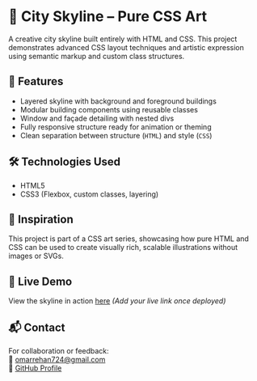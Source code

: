 # 🌆 City Skyline – Pure CSS Art

A creative city skyline built entirely with HTML and CSS. This project demonstrates advanced CSS layout techniques and artistic expression using semantic markup and custom class structures.

## 🎨 Features

- Layered skyline with background and foreground buildings
- Modular building components using reusable classes
- Window and façade detailing with nested divs
- Fully responsive structure ready for animation or theming
- Clean separation between structure (`HTML`) and style (`CSS`)

## 🛠️ Technologies Used

- HTML5
- CSS3 (Flexbox, custom classes, layering)


## 🧠 Inspiration

This project is part of a CSS art series, showcasing how pure HTML and CSS can be used to create visually rich, scalable illustrations without images or SVGs.

## 🚀 Live Demo

View the skyline in action [here](#) *(Add your live link once deployed)*


## 📬 Contact  
For collaboration or feedback:  
📧 omarrehan724@gmail.com  
🔗 [GitHub Profile](https://github.com/omar-rehann)
